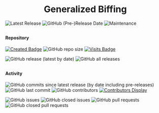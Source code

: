 <div align="center"><h1>Generalized Biffing</h1>
</div>


![Latest Release](https://img.shields.io/github/v/release/SpellholdStudios/generalized_biffing?include_prereleases&color=darkred)
![GitHub (Pre-)Release Date](https://img.shields.io/github/release-date-pre/SpellholdStudios/generalized_biffing?color=gold)
![Maintenance](https://img.shields.io/static/v1?label=maintained%3F&message=yes&color=greenlight&style=plastic)

## 

#### Repository
[![Created Badge](https://badges.pufler.dev/created/SpellholdStudios/generalized_biffing?style=plastic)](https://badges.pufler.dev)
![GitHub repo size](https://img.shields.io/github/repo-size/SpellholdStudios/generalized_biffing?style=plastic)
[![Visits Badge](https://badges.pufler.dev/visits/SpellholdStudios/generalized_biffing?color=cyan&style=plastic)](https://badges.pufler.dev)

![GitHub release (latest by date)](https://img.shields.io/github/downloads/SpellholdStudios/generalized_biffing/latest/total?color=gold&style=plastic)
![GitHub all releases](https://img.shields.io/github/downloads/SpellholdStudios/generalized_biffing/total?label=out%20of&color=yellow&style=plastic)

## 

#### Activity
![GitHub commits since latest release (by date including pre-releases)](https://img.shields.io/github/commits-since/SpellholdStudios/generalized_biffing/latest/master?include_prereleases&style=plastic)
![GitHub last commit](https://img.shields.io/github/last-commit/SpellholdStudios/generalized_biffing?color=cyan&style=plastic) 
![GitHub contributors](https://img.shields.io/github/contributors/SpellholdStudios/generalized_biffing?color=blueviolet&style=plastic) [![Contributors Display](https://badges.pufler.dev/contributors/SpellholdStudios/generalized_biffing?size=30&padding=5&bots=true)](https://badges.pufler.dev)

![GitHub issues](https://img.shields.io/github/issues/SpellholdStudios/generalized_biffing?color=red&style=plastic)
![GitHub closed issues](https://img.shields.io/github/issues-closed/SpellholdStudios/generalized_biffing?color=blue&style=plastic)
![GitHub pull requests](https://img.shields.io/github/issues-pr/SpellholdStudios/generalized_biffing?style=plastic)
![GitHub closed pull requests](https://img.shields.io/github/issues-pr-closed/SpellholdStudios/generalized_biffing?color=blue&style=plastic)
